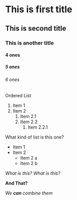 # This is first title
## This is second title
### This is another title
#### 4 ones
##### 5 ones
###### 6 ones


Ordered List
1. Item 1
1. Item 2
    1. Item 2.1
    1. Item 2.2
        1. Item 2.2.1


What kind of list is this one?
* Item 1
* Item 2
    * Item 2 a
    * Item 2 b


*What is this?*
_What is this?_

**And That?**

*We **can** combine them*

